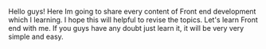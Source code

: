 Hello guys! Here Im going to share every content of Front end development which I learning. I hope this  will helpful to revise the topics. Let's learn Front end with me. 
If you guys have any doubt just learn it, it will be very very simple and easy.
